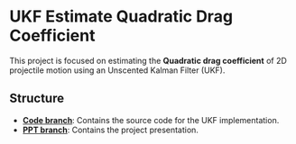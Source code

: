 # UKF Estimate Quadratic Drag Coefficient

This project is focused on estimating the **Quadratic drag coefficient** of 2D projectile motion using an Unscented Kalman Filter (UKF).

## Structure

- **[Code branch](https://github.com/20030726/UKF-Estimate-Quadratic-drag-coefficient/edit/main/README.md)**: Contains the source code for the UKF implementation.
- **[PPT branch](https://github.com/20030726/UKF-Estimate-Quadratic-drag-coefficient/tree/PPT)**: Contains the project presentation.
